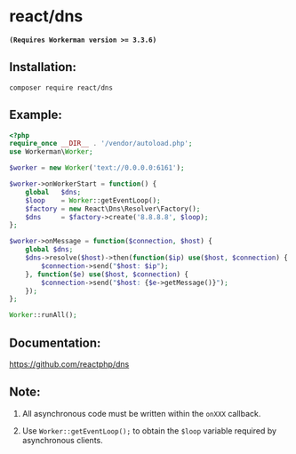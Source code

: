 # react/dns
**``` (Requires Workerman version >= 3.3.6) ```**

## Installation:
```composer require react/dns```

## Example:

```php
<?php
require_once __DIR__ . '/vendor/autoload.php';
use Workerman\Worker;

$worker = new Worker('text://0.0.0.0:6161');

$worker->onWorkerStart = function() {
    global   $dns;
    $loop    = Worker::getEventLoop();
    $factory = new React\Dns\Resolver\Factory();
    $dns     = $factory->create('8.8.8.8', $loop);
};

$worker->onMessage = function($connection, $host) {
    global $dns;
    $dns->resolve($host)->then(function($ip) use($host, $connection) {
        $connection->send("$host: $ip");
    }, function($e) use($host, $connection) {
        $connection->send("$host: {$e->getMessage()}");
    });
};

Worker::runAll();
```

## Documentation:
https://github.com/reactphp/dns

## Note:
1. All asynchronous code must be written within the `onXXX` callback.

2. Use `Worker::getEventLoop();` to obtain the `$loop` variable required by asynchronous clients.
